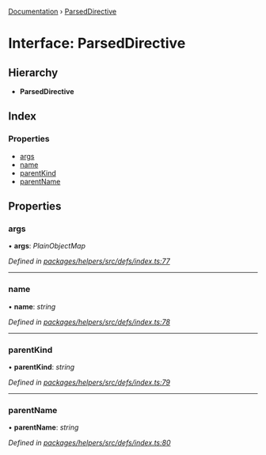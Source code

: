 [Documentation](../README.md) › [ParsedDirective](parseddirective.md)

# Interface: ParsedDirective

## Hierarchy

* **ParsedDirective**

## Index

### Properties

* [args](parseddirective.md#args)
* [name](parseddirective.md#name)
* [parentKind](parseddirective.md#parentkind)
* [parentName](parseddirective.md#parentname)

## Properties

###  args

• **args**: *PlainObjectMap*

*Defined in [packages/helpers/src/defs/index.ts:77](https://github.com/badbatch/graphql-box/blob/be6f26db/packages/helpers/src/defs/index.ts#L77)*

___

###  name

• **name**: *string*

*Defined in [packages/helpers/src/defs/index.ts:78](https://github.com/badbatch/graphql-box/blob/be6f26db/packages/helpers/src/defs/index.ts#L78)*

___

###  parentKind

• **parentKind**: *string*

*Defined in [packages/helpers/src/defs/index.ts:79](https://github.com/badbatch/graphql-box/blob/be6f26db/packages/helpers/src/defs/index.ts#L79)*

___

###  parentName

• **parentName**: *string*

*Defined in [packages/helpers/src/defs/index.ts:80](https://github.com/badbatch/graphql-box/blob/be6f26db/packages/helpers/src/defs/index.ts#L80)*
